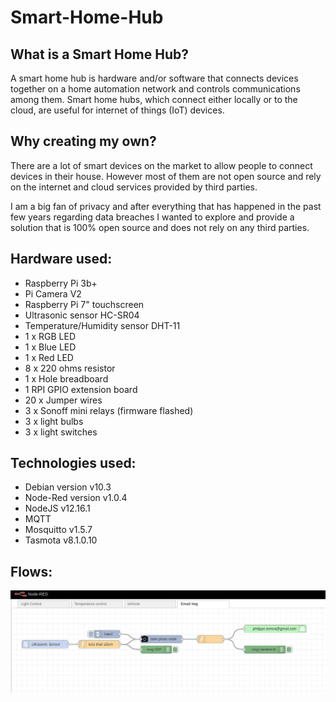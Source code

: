 # Smart-Home-Hub

## What is a Smart Home Hub?

A smart home hub is hardware and/or software that connects devices together on a home automation network and controls communications among them. Smart home hubs, which connect either locally or to the cloud, are useful for internet of things (IoT) devices.

## Why creating my own?

There are a lot of smart devices on the market to allow people to connect devices in their house. However most of them are not open source and rely on the internet and cloud services provided by third parties.

I am a big fan of privacy and after everything that has happened in the past few years regarding data breaches I wanted to explore and provide a solution that is 100% open source and does not rely on any third parties.

## Hardware used:

- Raspberry Pi 3b+
- Pi Camera V2
- Raspberry Pi 7" touchscreen
- Ultrasonic sensor HC-SR04
- Temperature/Humidity sensor DHT-11
- 1 x RGB LED
- 1 x Blue LED
- 1 x Red LED
- 8 x 220 ohms resistor
- 1 x Hole breadboard
- 1 RPI GPIO extension board
- 20 x Jumper wires
- 3 x Sonoff mini relays (firmware flashed)
- 3 x light bulbs
- 3 x light switches

## Technologies used:

- Debian version v10.3
- Node-Red version v1.0.4
- NodeJS v12.16.1
- MQTT
- Mosquitto v1.5.7
- Tasmota v8.1.0.10

## Flows:

![Email images from door camera](./flowScreenshots/emailImg.png)
